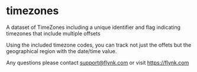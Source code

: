 # timezones

A dataset of TimeZones including a unique identifier and flag indicating timezones that include multiple offsets 

Using the included timezone codes, you can track not just the offets but the geographical region with the date/time value.

Any questions please contact support@flynk.com or visit https://flynk.com
